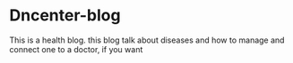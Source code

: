 # Dncenter-blog
This is a health blog. this blog talk about diseases and how to manage and connect one to a doctor, if you want
